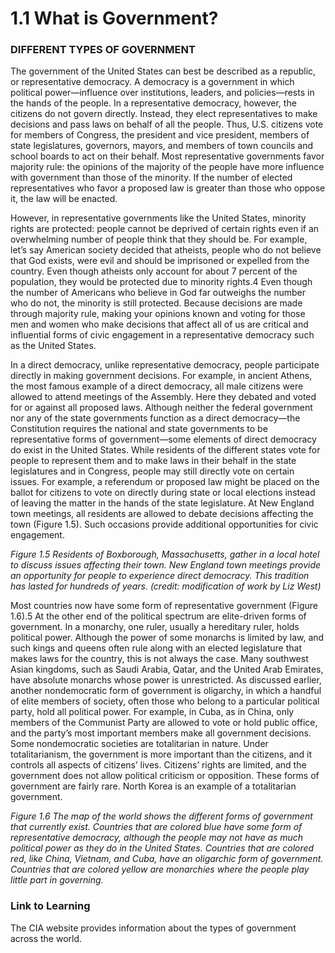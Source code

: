 <h1>1.1 What is Government? </h1>

### DIFFERENT TYPES OF GOVERNMENT

The government of the United States can best be described as a republic, or representative democracy. A democracy is a government in which political power—influence over institutions, leaders, and policies—rests in the hands of the people. In a representative democracy, however, the citizens do not govern directly. Instead, they elect representatives to make decisions and pass laws on behalf of all the people. Thus, U.S. citizens vote for members of Congress, the president and vice president, members of state legislatures, governors, mayors, and members of town councils and school boards to act on their behalf. Most representative governments favor majority rule: the opinions of the majority of the people have more influence with government than those of the minority. If the number of elected representatives who favor a proposed law is greater than those who oppose it, the law will be enacted.

However, in representative governments like the United States, minority rights are protected: people cannot be deprived of certain rights even if an overwhelming number of people think that they should be. For example, let’s say American society decided that atheists, people who do not believe that God exists, were evil and should be imprisoned or expelled from the country. Even though atheists only account for about 7 percent of the population, they would be protected due to minority rights.4 Even though the number of Americans who believe in God far outweighs the number who do not, the minority is still protected. Because decisions are made through majority rule, making your opinions known and voting for those men and women who make decisions that affect all of us are critical and influential forms of civic engagement in a representative democracy such as the United States.

In a direct democracy, unlike representative democracy, people participate directly in making government decisions. For example, in ancient Athens, the most famous example of a direct democracy, all male citizens were allowed to attend meetings of the Assembly. Here they debated and voted for or against all proposed laws. Although neither the federal government nor any of the state governments function as a direct democracy—the Constitution requires the national and state governments to be representative forms of government—some elements of direct democracy do exist in the United States. While residents of the different states vote for people to represent them and to make laws in their behalf in the state legislatures and in Congress, people may still directly vote on certain issues. For example, a referendum or proposed law might be placed on the ballot for citizens to vote on directly during state or local elections instead of leaving the matter in the hands of the state legislature. At New England town meetings, all residents are allowed to debate decisions affecting the town (Figure 1.5). Such occasions provide additional opportunities for civic engagement.

_Figure 1.5 Residents of Boxborough, Massachusetts, gather in a local hotel to discuss issues affecting their town. New England town meetings provide an opportunity for people to experience direct democracy. This tradition has lasted for hundreds of years. (credit: modification of work by Liz West)_

Most countries now have some form of representative government (Figure 1.6).5 At the other end of the political spectrum are elite-driven forms of government. In a monarchy, one ruler, usually a hereditary ruler, holds political power. Although the power of some monarchs is limited by law, and such kings and queens often rule along with an elected legislature that makes laws for the country, this is not always the case. Many southwest Asian kingdoms, such as Saudi Arabia, Qatar, and the United Arab Emirates, have absolute monarchs whose power is unrestricted. As discussed earlier, another nondemocratic form of government is oligarchy, in which a handful of elite members of society, often those who belong to a particular political party, hold all political power. For example, in Cuba, as in China, only members of the Communist Party are allowed to vote or hold public office, and the party’s most important members make all government decisions. Some nondemocratic societies are totalitarian in nature. Under totalitarianism, the government is more important than the citizens, and it controls all aspects of citizens’ lives. Citizens’ rights are limited, and the government does not allow political criticism or opposition. These forms of government are fairly rare. North Korea is an example of a totalitarian government.

_Figure 1.6 The map of the world shows the different forms of government that currently exist. Countries that are colored blue have some form of representative democracy, although the people may not have as much political power as they do in the United States. Countries that are colored red, like China, Vietnam, and Cuba, have an oligarchic form of government. Countries that are colored yellow are monarchies where the people play little part in governing._

### Link to Learning

The CIA website provides information about the types of government across the world.
